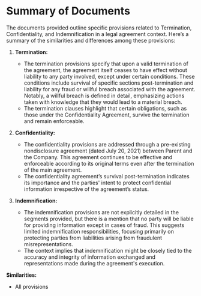 # Summary of Documents

The documents provided outline specific provisions related to Termination, Confidentiality, and Indemnification in a legal agreement context. Here’s a summary of the similarities and differences among these provisions:

1. **Termination:**
   - The termination provisions specify that upon a valid termination of the agreement, the agreement itself ceases to have effect without liability to any party involved, except under certain conditions. These conditions include survival of specific sections post-termination and liability for any fraud or willful breach associated with the agreement. Notably, a willful breach is defined in detail, emphasizing actions taken with knowledge that they would lead to a material breach.
   - The termination clauses highlight that certain obligations, such as those under the Confidentiality Agreement, survive the termination and remain enforceable.

2. **Confidentiality:**
   - The confidentiality provisions are addressed through a pre-existing nondisclosure agreement (dated July 20, 2021) between Parent and the Company. This agreement continues to be effective and enforceable according to its original terms even after the termination of the main agreement.
   - The confidentiality agreement’s survival post-termination indicates its importance and the parties' intent to protect confidential information irrespective of the agreement’s status.

3. **Indemnification:**
   - The indemnification provisions are not explicitly detailed in the segments provided, but there is a mention that no party will be liable for providing information except in cases of fraud. This suggests limited indemnification responsibilities, focusing primarily on protecting parties from liabilities arising from fraudulent misrepresentations.
   - The context implies that indemnification might be closely tied to the accuracy and integrity of information exchanged and representations made during the agreement's execution.

**Similarities:**
- All provisions